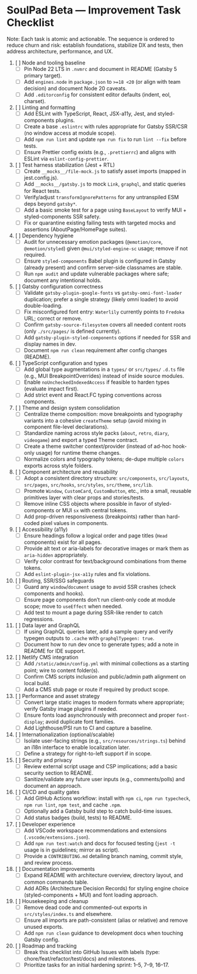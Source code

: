 # SoulPad Beta — Improvement Task Checklist

Note: Each task is atomic and actionable. The sequence is ordered to reduce churn and risk: establish foundations, stabilize DX and tests, then address architecture, performance, and UX.

1. [ ] Node and tooling baseline
   - [ ] Pin Node 22 LTS in `.nvmrc` and document in README (Gatsby 5 primary target).
   - [ ] Add `engines.node` in `package.json` to `>=18 <20` (or align with team decision) and document Node 20 caveats.
   - [ ] Add `.editorconfig` for consistent editor defaults (indent, eol, charset).

2. [ ] Linting and formatting
   - [ ] Add ESLint with TypeScript, React, JSX-a11y, Jest, and styled-components plugins.
   - [ ] Create a base `.eslintrc` with rules appropriate for Gatsby SSR/CSR (no window access at module scope).
   - [ ] Add `npm run lint` and update `npm run fix` to run `lint --fix` before tests.
   - [ ] Ensure Prettier config exists (e.g., `.prettierrc`) and aligns with ESLint via `eslint-config-prettier`.

3. [ ] Test harness stabilization (Jest + RTL)
   - [ ] Create `__mocks__/file-mock.js` to satisfy asset imports (mapped in jest.config.js).
   - [ ] Add `__mocks__/gatsby.js` to mock `Link`, `graphql`, and static queries for React tests.
   - [ ] Verify/adjust `transformIgnorePatterns` for any untranspiled ESM deps beyond `gatsby*`.
   - [ ] Add a basic smoke test for a page using `BaseLayout` to verify MUI + styled-components SSR safety.
   - [ ] Fix or quarantine existing failing tests with targeted mocks and assertions (AboutPage/HomePage suites).

4. [ ] Dependency hygiene
   - [ ] Audit for unnecessary emotion packages (`@emotion/core`, `@emotion/styled`) given `@mui/styled-engine-sc` usage; remove if not required.
   - [ ] Ensure `styled-components` Babel plugin is configured in Gatsby (already present) and confirm server-side classnames are stable.
   - [ ] Run `npm audit` and update vulnerable packages where safe; document any intentional holds.

5. [ ] Gatsby configuration correctness
   - [ ] Validate `gatsby-plugin-google-fonts` vs `gatsby-omni-font-loader` duplication; prefer a single strategy (likely omni loader) to avoid double-loading.
   - [ ] Fix misconfigured font entry: `Waterlily` currently points to `Fredoka` URL; correct or remove.
   - [ ] Confirm `gatsby-source-filesystem` covers all needed content roots (only `./src/pages/` is defined currently).
   - [ ] Add `gatsby-plugin-styled-components` options if needed for SSR and display names in dev.
   - [ ] Document `npm run clean` requirement after config changes (README).

6. [ ] TypeScript configuration and types
   - [ ] Add global type augmentations in a `types/` or `src/types/` `.d.ts` file (e.g., MUI BreakpointOverrides) instead of inside source modules.
   - [ ] Enable `noUncheckedIndexedAccess` if feasible to harden types (evaluate impact first).
   - [ ] Add strict event and React.FC typing conventions across components.

7. [ ] Theme and design system consolidation
   - [ ] Centralize theme composition: move breakpoints and typography variants into a cohesive `createTheme` setup (avoid mixing in component file-level declarations).
   - [ ] Standardize naming across style packs (`about`, `retro`, `diary`, `videogame`) and export a typed Theme contract.
   - [ ] Create a theme switcher context/provider (instead of ad-hoc hook-only usage) for runtime theme changes.
   - [ ] Normalize colors and typography tokens; de-dupe multiple `colors` exports across style folders.

8. [ ] Component architecture and reusability
   - [ ] Adopt a consistent directory structure: `src/components`, `src/layouts`, `src/pages`, `src/hooks`, `src/styles`, `src/theme`, `src/lib`.
   - [ ] Promote `Window`, `CustomCard`, `CustomButton`, etc., into a small, reusable primitives layer with clear props and stories/tests.
   - [ ] Remove inline CSS objects where possible in favor of styled-components or MUI `sx` with central tokens.
   - [ ] Add prop-driven responsiveness (breakpoints) rather than hard-coded pixel values in components.

9. [ ] Accessibility (a11y)
   - [ ] Ensure headings follow a logical order and page titles (`Head` components) exist for all pages.
   - [ ] Provide alt text or aria-labels for decorative images or mark them as `aria-hidden` appropriately.
   - [ ] Verify color contrast for text/background combinations from theme tokens.
   - [ ] Add `eslint-plugin-jsx-a11y` rules and fix violations.

10. [ ] Routing, SSR/SSG safeguards
    - [ ] Guard any `window`/`document` usage to avoid SSR crashes (check components and hooks).
    - [ ] Ensure page components don’t run client-only code at module scope; move to `useEffect` when needed.
    - [ ] Add test to mount a page during SSR-like render to catch regressions.

11. [ ] Data layer and GraphQL
    - [ ] If using GraphQL queries later, add a sample query and verify typegen outputs to `.cache` with `graphqlTypegen: true`.
    - [ ] Document how to run dev once to generate types; add a note in README for IDE support.

12. [ ] Netlify CMS integration
    - [ ] Add `/static/admin/config.yml` with minimal collections as a starting point; wire to content folder(s).
    - [ ] Confirm CMS scripts inclusion and public/admin path alignment on local build.
    - [ ] Add a CMS stub page or route if required by product scope.

13. [ ] Performance and asset strategy
    - [ ] Convert large static images to modern formats where appropriate; verify Gatsby image plugins if needed.
    - [ ] Ensure fonts load asynchronously with preconnect and proper `font-display`; avoid duplicate font families.
    - [ ] Add Lighthouse/PSI run to CI and capture a baseline.

14. [ ] Internationalization (optional/scalable)
    - [ ] Isolate user-facing strings (e.g., `src/resources/strings.ts`) behind an i18n interface to enable localization later.
    - [ ] Define a strategy for right-to-left support if in scope.

15. [ ] Security and privacy
    - [ ] Review external script usage and CSP implications; add a basic security section to README.
    - [ ] Sanitize/validate any future user inputs (e.g., comments/polls) and document an approach.

16. [ ] CI/CD and quality gates
    - [ ] Add GitHub Actions workflow: install with `npm ci`, `npm run typecheck`, `npm run lint`, `npm test`, and cache `.npm`.
    - [ ] Optionally add a Gatsby build step to catch build-time issues.
    - [ ] Add status badges (build, tests) to README.

17. [ ] Developer experience
    - [ ] Add VSCode workspace recommendations and extensions (`.vscode/extensions.json`).
    - [ ] Add `npm run test:watch` and docs for focused testing (`jest -t` usage is in guidelines; mirror as script).
    - [ ] Provide a `CONTRIBUTING.md` detailing branch naming, commit style, and review process.

18. [ ] Documentation improvements
    - [ ] Expand README with architecture overview, directory layout, and common commands table.
    - [ ] Add ADRs (Architecture Decision Records) for styling engine choice (styled-components + MUI) and font loading approach.

19. [ ] Housekeeping and cleanup
    - [ ] Remove dead code and commented-out exports in `src/styles/index.ts` and elsewhere.
    - [ ] Ensure all imports are path-consistent (alias or relative) and remove unused exports.
    - [ ] Add `npm run clean` guidance to development docs when touching Gatsby config.

20. [ ] Roadmap and tracking
    - [ ] Break this checklist into GitHub Issues with labels (type: chore/feat/refactor/test/docs) and milestones.
    - [ ] Prioritize tasks for an initial hardening sprint: 1–5, 7–9, 16–17.
